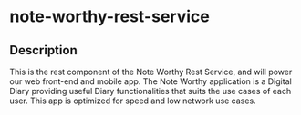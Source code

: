 # note-worthy-rest-service

## Description

This is the rest component of the Note Worthy Rest Service, and will power our web front-end and mobile app. The Note Worthy application is a Digital Diary providing useful Diary functionalities that suits the use cases of each user. This app is optimized for speed and low network use cases.
